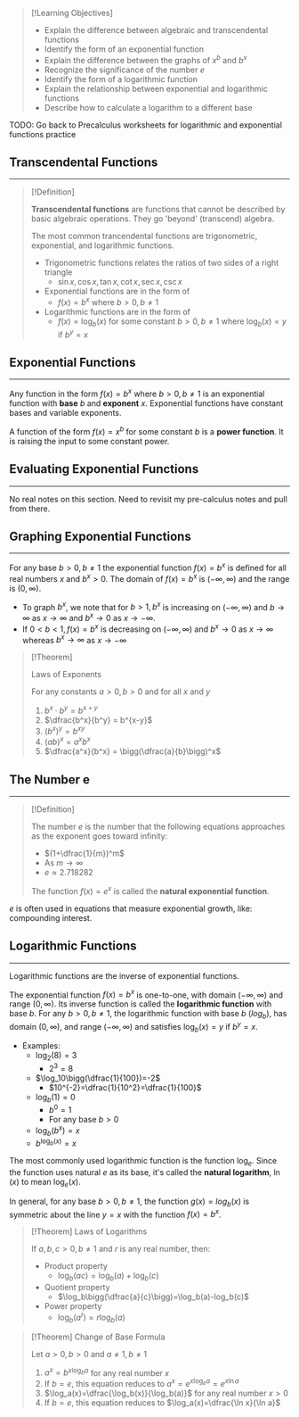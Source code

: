
>[!Learning Objectives]
>
>- Explain the difference between algebraic and transcendental functions
>- Identify the form of an exponential function
>- Explain the difference between the graphs of $x^b$ and $b^x$
>- Recognize the significance of the number $e$
>- Identify the form of a logarithmic function
>- Explain the relationship between exponential and logarithmic functions
>- Describe how to calculate a logarithm to a different base

TODO: Go back to Precalculus worksheets for logarithmic and exponential functions practice

## Transcendental Functions
---

>[!Definition]
>
>**Transcendental functions** are functions that cannot be described by basic algebraic operations. They go 'beyond' (transcend) algebra.
>
>The most common trancendental functions are trigonometric, exponential, and logarithmic functions.
>- Trigonometric functions relates the ratios of two sides of a right triangle
>	- $\sin x, \cos x, \tan x, \cot x, \sec x, \csc x$
>- Exponential functions are in the form of
>	- $f(x)=b^x$ where $b>0, b \not = 1$
>- Logarithmic functions are in the form of
>	- $f(x)=\log_b(x)$ for some constant $b>0, b \not = 1$ where $\log_b(x)=y$ if $b^y = x$

## Exponential Functions
---

Any function in the form $f(x)=b^x$ where $b>0, b\not= 1$ is an exponential function with **base** $b$ and **exponent** $x$. Exponential functions have constant bases and variable exponents.

A function of the form $f(x)=x^b$ for some constant $b$ is a **power function**. It is raising the input to some constant power.

## Evaluating Exponential Functions
---

No real notes on this section. Need to revisit my pre-calculus notes and pull from there.

## Graphing Exponential Functions
---

For any base $b>0, b\not=1$ the exponential function $f(x)=b^x$ is defined for all real numbers $x$ and $b^x>0$. The domain of $f(x)=b^x$ is $(-\infty, \infty)$ and the range is $(0,\infty)$.

- To graph $b^x$, we note that for $b>1, b^x$ is increasing on $(-\infty, \infty)$ and $b\to\infty$ as $x\to\infty$ and $b^x \to 0$ as $x\to -\infty$.
- If $0<b<1, f(x)=b^x$ is decreasing on $(-\infty, \infty)$ and $b^x \to 0$ as $x\to\infty$ whereas $b^x \to \infty$ as $x\to -\infty$

>[!Theorem]
>
>Laws of Exponents
>
>For any constants $a>0, b>0$ and for all $x$ and $y$
>1. $b^x \cdot b^y = b^{x+y}$
>2. $\dfrac{b^x}{b^y} = b^{x-y}$
>3. $(b^x)^y = b^{xy}$
>4. $(ab)^x=a^xb^x$
>5. $\dfrac{a^x}{b^x} = \bigg(\dfrac{a}{b}\bigg)^x$


## The Number e
---

>[!Definition]
>
>The number $e$ is the number that the following equations approaches as the exponent goes toward infinity:
>- $(1+\dfrac{1}{m})^m$
>- As $m\to\infty$
>- $e\approx 2.718282$
>
>The function $f(x)=e^x$ is called the **natural exponential function**.

$e$ is often used in equations that measure exponential growth, like: compounding interest.

## Logarithmic Functions
---

Logarithmic functions are the inverse of exponential functions.

The exponential function $f(x)=b^x$ is one-to-one, with domain $(-\infty, \infty)$ and range $(0, \infty)$. Its inverse function is called the **logarithmic function** with base $b$. For any $b>0, b\not= 1$, the logarithmic function with base $b$ ($log_b$), has domain $(0, \infty)$, and range $(-\infty, \infty)$ and satisfies $\log_b(x)=y$ if $b^y=x$.

- Examples:
	- $\log_2(8)=3$
		- $2^3 = 8$
	- $\log_10\bigg(\dfrac{1}{100})=-2$
		- $10^{-2}=\dfrac{1}{10^2}=\dfrac{1}{100}$
	- $\log_b(1)=0$
		- $b^0=1$
		- For any base $b>0$
	- $\log_b(b^x)=x$
	- $b^{\log_b(x)}=x$

The most commonly used logarithmic function is the function $\log_e$. Since the function uses natural $e$ as its base, it's called the **natural logarithm**, $\ln(x)$ to mean $\log_e(x)$.

In general, for any base $b>0, b\not=1$, the function $g(x)=log_b(x)$ is symmetric about the line $y=x$ with the function $f(x)=b^x$.

>[!Theorem]
>Laws of Logarithms
>
>If $a,b,c>0, b\not=1$ and $r$ is any real number, then:
>
>- Product property
>	- $\log_b(ac)=\log_b(a) + \log_b(c)$
>- Quotient property
>	- $\log_b\bigg(\dfrac{a}{c}\bigg)=\log_b(a)-log_b(c)$
>- Power property
>	- $\log_b(a^r)=r\log_b(a)$

>[!Theorem]
>Change of Base Formula
>
>Let $a>0, b>0$ and $a\not=1, b\not=1$
>
>1. $a^x = b^{x\log_ba}$ for any real number $x$
>	1. If $b=e$, this equation reduces to $a^x=e^{x\log_ea}=e^{x\ln a}$
>2. $\log_a(x)=\dfrac{\log_b(x)}{\log_b(a)}$ for any real number $x>0$
>	1. If $b=e$, this equation reduces to $\log_a(x)=\dfrac{\ln x}{\ln a}$
